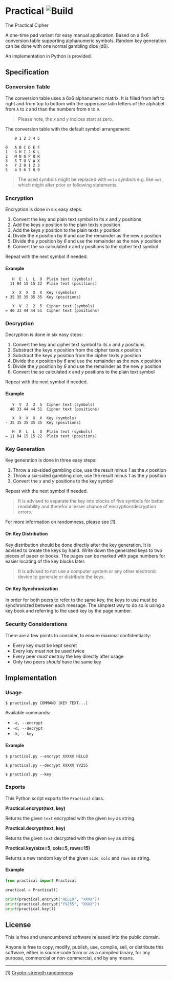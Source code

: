# Practical ![Build](https://img.shields.io/travis/cuhsat/practical.svg)
The Practical Cipher

A one-time pad variant for easy manual application. Based on a 6x6 conversion
table supporting alphanumeric symbols. Random key generation can be done with
one normal gambling dice (d6).

An implementation in Python is provided.

## Specification

### Conversion Table
The conversion table uses a 6x6 alphanumeric matrix. It is filled from left
to right and from top to bottom with the uppercase latin letters of the
alphabet from `A` to `Z` and than the numbers from `0` to `9`.

> Please note, the _x_ and _y_ indices start at zero.

The conversion table with the default symbol arrangement:
```
    0 1 2 3 4 5

0   A B C D E F
1   G H I J K L
2   M N O P Q R
3   S T U V W X
4   Y Z 0 1 2 3
5   4 5 6 7 8 9
```
> The used symbols might be replaced with `meta` symbols e.g. like `not`,
> which might alter prior or following statements.

### Encryption
Encryption is done in six easy steps:

1. Convert the key and plain text symbol to its _x_ and _y_ positions
2. Add the keys _x_ position to the plain texts _x_ position
3. Add the keys _y_ position to the plain texts _y_ position
4. Divide the _x_ position by _6_ and use the remainder as the new _x_ position
5. Divide the _y_ position by _6_ and use the remainder as the new _y_ position
6. Convert the so calculated _x_ and _y_ positions to the cipher text symbol

Repeat with the next symbol if needed.

#### Example
```
   H  E  L  L  O  Plain text (symbols)
  11 04 15 15 22  Plain text (positions)

   X  X  X  X  X  Key (symbols)
+ 35 35 35 35 35  Key (positions)

   Y  V  2  2  5  Cipher text (symbols)
= 40 33 44 44 51  Cipher text (positions)
```

### Decryption
Decryption is done in six easy steps:

1. Convert the key and cipher text symbol to its _x_ and _y_ positions
2. Substract the keys _x_ position from the cipher texts _x_ position
3. Substract the keys _y_ position from the cipher texts _y_ position
4. Divide the _x_ position by _6_ and use the remainder as the new _x_ position
5. Divide the _y_ position by _6_ and use the remainder as the new _y_ position
6. Convert the so calculated _x_ and _y_ positions to the plain text symbol

Repeat with the next symbol if needed.

#### Example
```
   Y  V  2  2  5  Cipher text (symbols)
  40 33 44 44 51  Cipher text (positions)

   X  X  X  X  X  Key (symbols)
- 35 35 35 35 35  Key (positions)

   H  E  L  L  O  Plain text (symbols)
= 11 04 15 15 22  Plain text (positions)
```

### Key Generation
Key generation is done in three easy steps:

1. Throw a six-sided gambling dice, use the result minus _1_ as the _x_ position
2. Throw a six-sided gambling dice, use the result minus _1_ as the _y_ position
3. Convert the _x_ and _y_ positions to the key symbol

Repeat with the next symbol if needed.

> It is advised to separate the key into blocks of five symbols for better
> readability and therefor a lesser chance of encryption/decryption errors.

For more information on randomness, please see [1].

#### On Key Distribution
Key distribution should be done directly after the key generation. It is
advised to create the keys by hand. Write down the generated keys to two
pieces of paper or books. The pages can be marked with page numbers for
easier locating of the key blocks later.

> It is advised to not use a computer system or any other electronic device to
> generate or distribute the keys.

#### On Key Synchronization
In order for both peers to refer to the same key, the keys to use must be
synchronized between each message. The simplest way to do so is using a key
book and referring to the used key by the page number.

### Security Considerations
There are a few points to consider, to ensure maximal confidentiality:

* Every key *must* be kept secret
* Every key *must not* be used twice
* Every peer *must* destroy the key directly after usage
* Only two peers *should* have the same key

## Implementation

### Usage
```$ practical.py COMMAND [KEY TEXT...]```

Available commands:
* `-e, --encrypt`
* `-d, --decrypt`
* `-k, --key`

#### Example
```
$ practical.py --encrypt XXXXX HELLO
```
```
$ practical.py --decrypt XXXXX YV255
```
```
$ practical.py --key
```

### Exports
This Python script exports the `Practical` class.

**Practical.encrypt(text, key)**

Returns the given `text` encrypted with the given `key` as string.

**Practical.decrypt(text, key)**

Returns the given `text` decrypted with the given `key` as string.

**Practical.key(size=5, cols=5, rows=15)**

Returns a new random key of the given `size`, `cols` and `rows` as string.

#### Example
```python
from practical import Practical

practical = Practical()

print(practical.encrypt("HELLO", "XXXX"))
print(practical.decrypt("YV255", "XXXX"))
print(practical.key())
```

## License
This is free and unencumbered software released into the public domain.

Anyone is free to copy, modify, publish, use, compile, sell, or distribute
this software, either in source code form or as a compiled binary, for any
purpose, commercial or non-commercial, and by any means.

----
[1] [Crypto-strength randomness](https://www.cs.berkeley.edu/~daw/rnd/)
